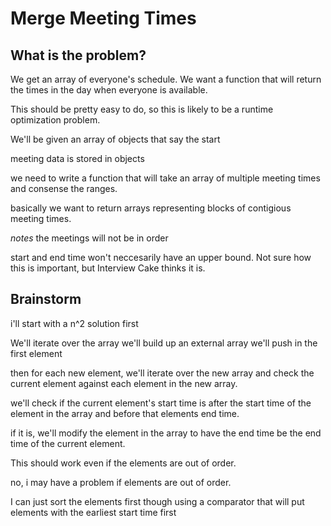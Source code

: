 # Merge Meeting Times

## What is the problem?

We get an array of everyone's schedule.
We want a function that will return the times in the day when everyone is available.

This should be pretty easy to do, so this is likely to be a runtime optimization problem.

We'll be given an array of objects that say the start

meeting data is stored in objects

we need to write a function that will take an array of multiple meeting times and consense the ranges.

basically we want to return arrays representing blocks of contigious meeting times.

_notes_ the meetings will not be in order

start and end time won't neccesarily have an upper bound. Not sure how this is important, but Interview Cake thinks it is.

## Brainstorm

i'll start with a n^2 solution first

We'll iterate over the array
we'll build up an external array
we'll push in the first element

then for each new element, we'll iterate over the new array and check the current element against each element in the new array.

we'll check if the current element's start time is after the start time of the element in the array and before that elements end time.

if it is, we'll modify the element in the array to have the end time be the end time of the current element.

This should work even if the elements are out of order.

no, i may have a problem if elements are out of order.

I can just sort the elements first though using a comparator that will put elements with the earliest start time first
